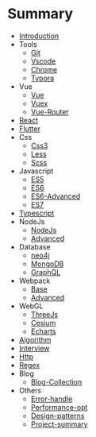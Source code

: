# Summary

* [Introduction](README.md)
* Tools
    * [Git](Tools/Git.md)
    * [Vscode](Tools/Vscode.md)
    * [Chrome](Tools/Chrome.md)
    * [Typora](Tools/Typora.md)
* Vue
    * [Vue](Vue/Vue.md)
    * [Vuex](Vue/Vuex.md)
    * [Vue-Router](Vue/Vue-Router.md)
* [React](React/React.md)
* [Flutter](Flutter/Flutter.md)
* Css
    * [Css3](Css/Css3.md)
    * [Less](Css/Less.md)
    * [Scss](Css/Scss.md)
* Javascript
    * [ES5](Javascript/ES5.md)
    * [ES6](Javascript/ES6.md)
    * [ES6-Advanced](Javascript/ES6-Advanced.md)
    * [ES7](Javascript/ES7.md)
* [Typescript](Typescript/Typescript.md)
* NodeJs
    * [NodeJs](NodeJs/NodeJs.md)
    * [Advanced](NodeJs/Advanced.md)
* Database
    * [neo4j](Database/neo4j.md)
    * [MongoDB](Database/MongoDB.md)
    * [GraphQL](Database/GraphQL.md)
* Webpack
    * [Base](Webpack/Base.md)
    * [Advanced](Webpack/Advanced.md)
* WebGL
    * [ThreeJs](WebGL/ThreeJs.md)
    * [Cesium](WebGL/Cesium.md)
    * [Echarts](WebGL/Echarts.md)
* [Algorithm](Algorithm/B-tree.md)
* [Interview](Interview/Interview.md)
* [Http](Http/Http.md)
* [Regex](Regex/Regex.md)
* Blog
    * [Blog-Collection](Blog/Blog-Collection.md)
* Others
    * [Error-handle](Others/Error-handle.md)
    * [Performance-opt](Others/Performance-opt.md)
    * [Design-patterns](Others/Design-patterns.md)
    * [Project-summary](Others/Project-summary.md)

